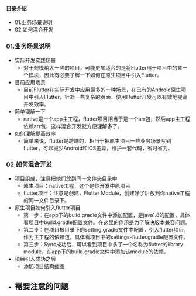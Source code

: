#### 目录介绍
- 01.业务场景说明
- 02.如何混合开发




### 01.业务场景说明
- 实际开发实践场景
    - 对于规模稍大一些的项目，可能更加适合的是将Flutter用于项目中的某一个模块，因此有必要了解一下如何在原生项目中引入Flutter。
- 目前应用场景
    - 目前Flutter在实际开发中应用最多的一种场景，在已有的Android原生项目中引入Flutter，针对一些复杂的页面，使用Flutter开发可以有效地提高开发效率。
- 简单理解一下
    - native是一个app主工程，flutter项目相当于是一个arr包，然后app主工程依赖arr包，这样混合开发就方便理解多了。
- 如何理解提高效率
    - 简单来说，flutter是跨端的，相当于把原生项目一些业务场景写到flutter，可以减少Android和iOS差异，维护一套代码，省时省力。


### 02.如何混合开发
- 项目组成，注意把他们放到同一文件夹目录中
    - 原生项目：native工程，这个是你开发中原项目
    - flutter项目：注意是创建，Flutter Module，创建好了后放到你native工程的同一文件目录下。
- 原生项目如何引入flutter项目
    - 第一步：在app下的build.gradle文件中添加配置，是java1.8的配置，具体看项目中build.gradle配置文件。在这里的作用是为了解决版本兼容问题。
    - 第二步：在项目根目录下的setting.gradle文件中配置，引入flutter项目，作为主工程的依赖包，具体看项目中的settings-flutter.gradle配置文件。
    - 第三步：Sync成功后，可以看到项目中多了一个名称为flutter的library module，在app下的build.gradle文件中添加该module的依赖。
- 项目引入成功之后
    - 添加项目结构截图
- 需要注意的问题
    -









